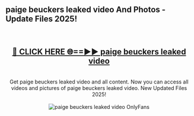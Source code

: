 <h2>paige beuckers leaked video And Photos - Update Files 2025!</h2>
<br>
<div align="center">
<h2><a href="https://betterlinks.top/A2PfLJ" rel="nofollow">🔴 CLICK HERE 🌐==►► paige beuckers leaked video</a></h2>
<br>
Get paige beuckers leaked video and all content. Now you can access all videos and pictures of paige beuckers leaked video. New Updated Files 2025!
<br>
<br>
<a href="https://betterlinks.top/A2PfLJ" rel="nofollow" data-target="animated-image.originalLink"><img src="https://i.imgur.com/dJHk4Zq.gif" alt="paige beuckers leaked video OnlyFans" style="max-width: 100%; display: inline-block;" data-target="animated-image.originalImage"></a>
</div>
<br>